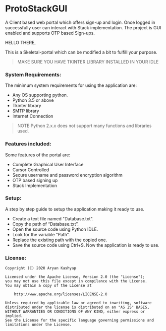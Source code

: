 # ProtoStackGUI

A Client based web portal which offers sign-up and login. Once logged in successfully user can interact with Stack implementation. The project is GUI enabled and supports OTP based Sign-ups.

HELLO THERE,

This is a Skeletal-portal which can be modified a bit to fulfill your purpose.

> MAKE SURE YOU HAVE TKINTER LIBRARY INSTALLED IN YOUR IDLE

<h3>System Requirements:</h3>

The minimum system requirements for using the application are:

- Any OS supporting python.
- Python 3.5 or above
- Tkinter library
- SMTP library
- Internet Connection

> NOTE:Python 2.x.x does not support many functions and libraries used.

<h3>Features included:</h3>

Some features of the portal are:

- Complete Graphical User Interface
- Cursor Controlled
- Secure username and password encryption algorithm
- OTP based signing up
- Stack Implementation

<h3>Setup:</h3>

A step by step guide to setup the application making it ready to use.

- Create a text file named "Database.txt".
- Copy the path of “Database.txt”.
- Open the source code using Python IDLE.
- Look for the variable “Path”.
- Replace the existing path with the copied one.
- Save the source code using Ctrl+S. Now the application is ready to use.

<h3>License:</h3>

```
Copyright (C) 2020 Aryan Kashyap

Licensed under the Apache License, Version 2.0 (the "License");
you may not use this file except in compilance with the License.
You may obtain a copy of the License at

	http://www.apache.org/licenses/LICENSE-2.0

Unless required by applicable law or agreed to inwriting, software
distributed under the license is distributed on an "AS IS" BASIS,
WITHOUT WARRANTIES OR CONDITIONS OF ANY KIND, either express or implied.
See the License for the specific language governing permissions and
limitations under the License.

```
